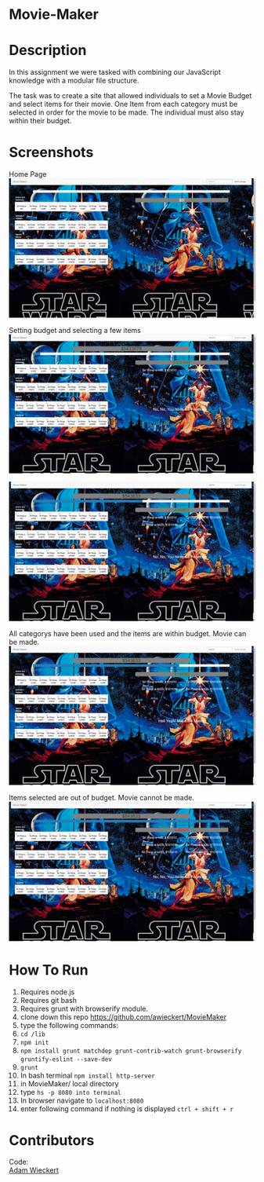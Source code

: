 # Movie-Maker

# Description
In this assignment we were tasked with combining our JavaScript knowledge with a modular file structure.

The task was to create a site that allowed individuals to set a Movie Budget and select items for their movie. One Item from each category must be selected in order for the movie to be made. The individual must also stay within their budget.

# Screenshots
Home Page <br>
![image](https://raw.githubusercontent.com/awieckert/Movie-Maker/master/img/Screenshot%20(12).png)

Setting budget and selecting a few items
![image](https://raw.githubusercontent.com/awieckert/Movie-Maker/master/img/Screenshot%20(15).png)

![image](https://raw.githubusercontent.com/awieckert/Movie-Maker/master/img/Screenshot%20(16).png)

All categorys have been used and the items are within budget. Movie can be made.
![image](https://raw.githubusercontent.com/awieckert/Movie-Maker/master/img/Screenshot%20(17).png)

Items selected are out of budget. Movie cannot be made.
![image](https://raw.githubusercontent.com/awieckert/Movie-Maker/master/img/Screenshot%20(18).png)

# How To Run
1. Requires node.js
1. Requires git bash
1. Requires grunt with browserify module.
1. clone down this repo https://github.com/awieckert/MovieMaker
1. type the following commands:
1. `cd /lib`
1. `npm init`
1. `npm install grunt matchdep grunt-contrib-watch grunt-browserify gruntify-eslint --save-dev`
1. `grunt`
1. In bash terminal `npm install http-server`
1. in MovieMaker/ local directory
1. type `hs -p 8080 into terminal`
1. In browser navigate to `localhost:8080`
1. enter following command if nothing is displayed `ctrl + shift + r`

# Contributors
Code: <br>
[Adam Wieckert](https://github.com/awieckert/awieckert.github.io)
